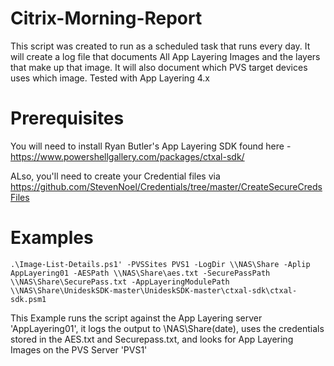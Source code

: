 # Citrix-Morning-Report
This script was created to run as a scheduled task that runs every day.  It will create a log file that documents All App Layering Images and the layers that make up that image.  It will also document which PVS target devices uses which image.
Tested with App Layering 4.x


# Prerequisites
You will need to install Ryan Butler's App Layering SDK found here - https://www.powershellgallery.com/packages/ctxal-sdk/

ALso, you'll need to create your Credential files via https://github.com/StevenNoel/Credentials/tree/master/CreateSecureCredsFiles

# Examples
```
.\Image-List-Details.ps1' -PVSSites PVS1 -LogDir \\NAS\Share -Aplip AppLayering01 -AESPath \\NAS\Share\aes.txt -SecurePassPath \\NAS\Share\SecurePass.txt -AppLayeringModulePath \\NAS\Share\UnideskSDK-master\UnideskSDK-master\ctxal-sdk\ctxal-sdk.psm1
```
This Example runs the script against the App Layering server 'AppLayering01', it logs the output to \\NAS\Share\(date), uses the credentials stored in the AES.txt and Securepass.txt, and looks for App Layering Images on the PVS Server 'PVS1'
```
